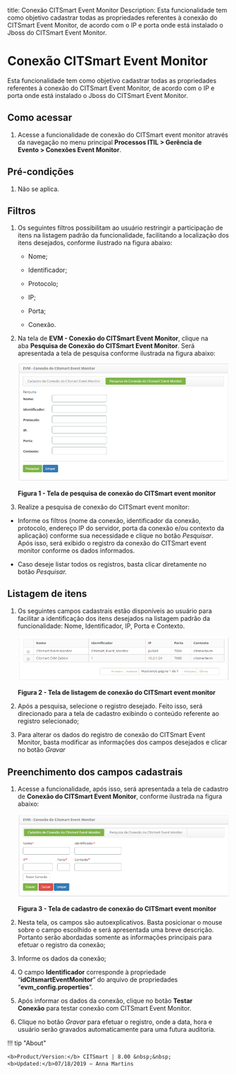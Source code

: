 title: Conexão CITSmart Event Monitor
Description: Esta funcionalidade tem como objetivo cadastrar todas as
propriedades referentes à conexão do CITSmart Event Monitor, de acordo com o IP
e porta onde está instalado o Jboss do CITSmart Event Monitor.

# Conexão CITSmart Event Monitor

Esta funcionalidade tem como objetivo cadastrar todas as propriedades referentes
à conexão do CITSmart Event Monitor, de acordo com o IP e porta onde está
instalado o Jboss do CITSmart Event Monitor.

Como acessar
------------

1.  Acesse a funcionalidade de conexão do CITSmart event monitor através da
    navegação no menu principal **Processos ITIL > Gerência de Evento > Conexões
    Event Monitor**.

Pré-condições
------------

1.  Não se aplica.

Filtros
------

1.  Os seguintes filtros possibilitam ao usuário restringir a participação de
    itens na listagem padrão da funcionalidade, facilitando a localização dos
    itens desejados, conforme ilustrado na figura abaixo:

    -   Nome;

    -   Identificador;

    -   Protocolo;

    -   IP;

    -   Porta;

    -   Conexão.

1.  Na tela de **EVM - Conexão do CITSmart Event Monitor**, clique na
    aba **Pesquisa de Conexão do CITSmart Event Monitor**. Será apresentada a
    tela de pesquisa conforme ilustrada na figura abaixo:

    ![Criar](images/conexao-1.png)    

    **Figura 1 - Tela de pesquisa de conexão do CITSmart event monitor**

1.  Realize a pesquisa de conexão do CITSmart event monitor:

-   Informe os filtros (nome da conexão, identificador da conexão, protocolo,
    endereço IP do servidor, porta da conexão e/ou contexto da aplicação)
    conforme sua necessidade e clique no botão *Pesquisar*. Após isso, será
    exibido o registro da conexão do CITSmart event monitor conforme os dados
    informados.

-   Caso deseje listar todos os registros, basta clicar diretamente no
    botão *Pesquisar.*

Listagem de itens
----------------

1.  Os seguintes campos cadastrais estão disponíveis ao usuário para facilitar a
    identificação dos itens desejados na listagem padrão da
    funcionalidade: Nome, Identificador, IP, Porta e Contexto.

    ![Criar](images/conexao-2.png)
    
    **Figura 2 - Tela de listagem de conexão do CITSmart event monitor**

1.  Após a pesquisa, selecione o registro desejado. Feito isso, será direcionado
    para a tela de cadastro exibindo o conteúdo referente ao registro
    selecionado;

2.  Para alterar os dados do registro de conexão do CITSmart Event Monitor,
    basta modificar as informações dos campos desejados e clicar no
    botão *Gravar*

Preenchimento dos campos cadastrais
----------------------------------

1.  Acesse a funcionalidade, após isso, será apresentada a tela de cadastro
    de **Conexão do CITSmart Event Monitor**, conforme ilustrada na figura
    abaixo:

    ![Criar](images/conexao-3.png)
    
    **Figura 3 - Tela de cadastro de conexão do CITSmart event monitor**

1.  Nesta tela, os campos são autoexplicativos. Basta posicionar o mouse sobre o
    campo escolhido e será apresentada uma breve descrição. Portanto serão
    abordadas somente as informações principais para efetuar o registro da
    conexão;

2.  Informe os dados da conexão;

3.  O campo **Identificador** corresponde à propriedade
    “**idCitsmartEventMonitor**” do arquivo de propriedades
    “**evm_config.properties**”.

4.  Após informar os dados da conexão, clique no botão **Testar Conexão** para
    testar conexão com CITSmart Event Monitor.

5.  Clique no botão *Gravar* para efetuar o registro, onde a data, hora e
    usuário serão gravados automaticamente para uma futura auditoria.


!!! tip "About"

    <b>Product/Version:</b> CITSmart | 8.00 &nbsp;&nbsp;
    <b>Updated:</b>07/18/2019 – Anna Martins

